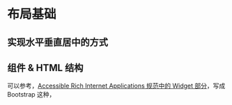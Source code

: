 # 布局基础



## 实现水平垂直居中的方式


## 组件 & HTML 结构

可以参考，[Accessible Rich Internet Applications 规范中的 Widget 部分](https://www.w3.org/TR/wai-aria-1.1/#widget_roles)，写成 Bootstrap 这种，